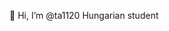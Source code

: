 👋 Hi, I’m @ta1120
Hungarian student


<!---
ta1120/ta1120 is a ✨ special ✨ repository because its `README.md` (this file) appears on your GitHub profile.
You can click the Preview link to take a look at your changes.
--->
